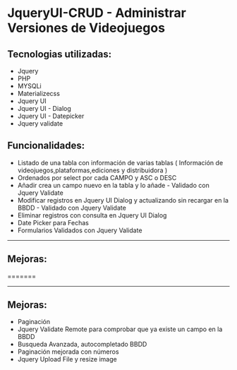 # JqueryUI-CRUD - Administrar Versiones de Videojuegos

## Tecnologias utilizadas:

  * Jquery
  * PHP
  * MYSQLi
  * Materializecss
  * Jquery UI
  * Jquery UI - Dialog
  * Jquery UI - Datepicker
  * Jquery validate

## Funcionalidades:
  * Listado de una tabla con información de varias tablas ( Información de videojuegos,plataformas,ediciones y distribuidora )
  * Ordenados por select por cada CAMPO y ASC o DESC
  * Añadir crea un campo nuevo en la tabla y lo añade - Validado con Jquery Validate
  * Modificar registros en Jquery UI Dialog y actualizando sin recargar en la BBDD - Validado con Jquery Validate
  * Eliminar registros con consulta en Jquery UI Dialog
  * Date Picker para Fechas
  * Formularios Validados con Jquery Validate



  -----------------------

  ## Mejoras:
=======



  -----------------------

  ## Mejoras:
   * Paginación
   * Jquery Validate Remote para comprobar que ya existe un campo en la BBDD
   * Busqueda Avanzada, autocompletado BBDD
   * Paginación mejorada con números
   * Jquery Upload File y resize image
